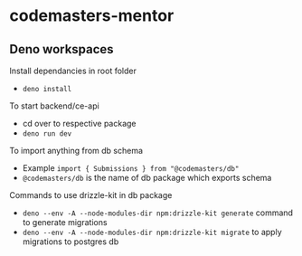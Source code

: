 # codemasters-mentor

## Deno workspaces
Install dependancies in root folder
* `deno install`

To start backend/ce-api
* cd over to respective package
* `deno run dev`

To import anything from db schema
* Example `import { Submissions } from "@codemasters/db" `
* `@codemasters/db` is the name of db package which exports schema

Commands to use drizzle-kit in db package
* `deno --env -A --node-modules-dir npm:drizzle-kit generate` command to generate migrations
* `deno --env -A --node-modules-dir npm:drizzle-kit migrate` to apply migrations to postgres db
